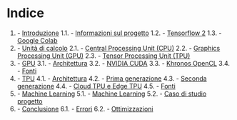 # Indice
1. \- [Introduzione](link)
	1.1. \- [Informazioni sul progetto](link)
	1.2. \- [Tensorflow 2](link)
	1.3. \- [Google Colab](link)
2. \- [Unità di calcolo](link)
	2.1. \- [Central Processing Unit (CPU)](link)
	2.2. \- [Graphics Processing Unit (GPU)](link)
	2.3. \- [Tensor Processing Unit (TPU)](link)
3. \- [GPU](link)
	3.1. \- [Architettura](link)
	3.2. \- [NVIDIA CUDA](link)
	3.3. \- [Khronos OpenCL](link)
  3.4. \- [Fonti](link)
4. \- [TPU](link)
	4.1. \- [Architettura](link)
  4.2. \- [Prima generazione](link)
  4.3. \- [Seconda generazione](link)
	4.4. \- [Cloud TPU e Edge TPU](link)
  4.5. \- [Fonti](link)
5. \- [Machine Learning](link)
	5.1. \- [Machine Learning](link)
	5.2. \- [Caso di studio progetto](link)
6. \- [Conclusione](link)
	6.1. \- [Errori](link)
	6.2. \- [Ottimizzazioni](link)

